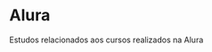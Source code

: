# Alura                 
Estudos relacionados aos cursos realizados na Alura         
   
 


















